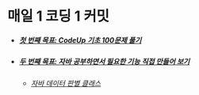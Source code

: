 # 매일 1 코딩 1 커밋
<ul>
  <li><h5> <a href="https://github.com/jysaa5/VioletCheese_Study/tree/master/CodeUp_basics100/src/com/violetCheese/codeUp">첫 번째 목표: CodeUp 기초 100문제 풀기</a> </h5> </li>
  <li> <h5> <a href="https://github.com/jysaa5/VioletCheese_Study/tree/master/FunctionLibrary">두 번째 목표: 자바 공부하면서 필요한 기능 직접 만들어 보기</a> </h5> <ul> <li> <h6> <a href="https://github.com/jysaa5/VioletCheese_Study/tree/master/FunctionLibrary/src/com/violetCheese/dataType">자바 데이터 판별 클래스</a> </h6> </li> </ul> </li>
</ul>
